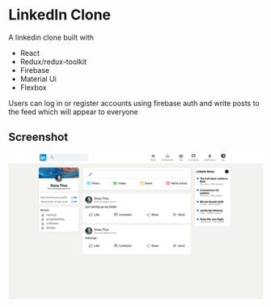 # LinkedIn Clone 
A linkedin clone built with

- React
- Redux/redux-toolkit
- Firebase 
- Material Ui
- Flexbox


Users can log in or register accounts using firebase auth and write posts to the feed which will appear to everyone 

## Screenshot 

![screenshot of linkedin clone](linkedin.png)

